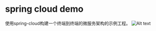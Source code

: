 spring cloud demo
=============================================
使用spring-cloud构建一个终端到终端的微服务架构的示例工程。
![Alt text](http://120.26.118.115/yushi/spring-cloud-demo/spring-cloud-demo.png)